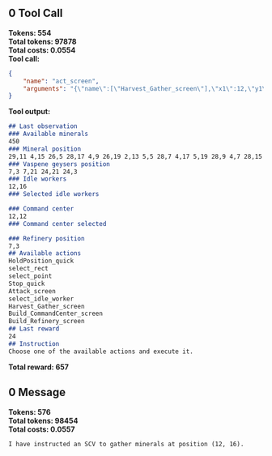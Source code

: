 ## 0 Tool Call
**Tokens: 554**  
**Total tokens: 97878**  
**Total costs: 0.0554**  
**Tool call:**  
```json
{
    "name": "act_screen",
    "arguments": "{\"name\":[\"Harvest_Gather_screen\"],\"x1\":12,\"y1\":16}"
}
```
**Tool output:**  
```markdown
## Last observation
### Available minerals
450
### Mineral position
29,11 4,15 26,5 28,17 4,9 26,19 2,13 5,5 28,7 4,17 5,19 28,9 4,7 28,15 2,11 29,13
### Vaspene geysers position
7,3 7,21 24,21 24,3
### Idle workers
12,16
### Selected idle workers

### Command center
12,12
### Command center selected

### Refinery position
7,3
## Available actions
HoldPosition_quick
select_rect
select_point
Stop_quick
Attack_screen
select_idle_worker
Harvest_Gather_screen
Build_CommandCenter_screen
Build_Refinery_screen
## Last reward
24
## Instruction
Choose one of the available actions and execute it.
```
**Total reward: 657**  
## 0 Message
**Tokens: 576**  
**Total tokens: 98454**  
**Total costs: 0.0557**  
```markdown
I have instructed an SCV to gather minerals at position (12, 16).
```
